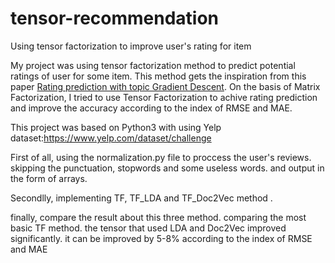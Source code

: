 # tensor-recommendation
Using tensor factorization to improve user's rating for item

My project was using tensor factorization method to predict potential ratings of user for some item. This method gets the inspiration from this paper [Rating prediction with topic Gradient Descent](https://github.com/sunyang1994702/tensor-recommendation/blob/master/Rating%20prediction%20with%20topic%20Gradient%20Descent.pdf). 
On the basis of Matrix Factorization, I tried to use Tensor Factorization to achive rating prediction and improve the accuracy according to the index of RMSE and MAE.

This project was based on Python3 with using Yelp dataset:https://www.yelp.com/dataset/challenge

First of all, 
  using the normalization.py file to proccess the user's reviews. skipping the punctuation, stopwords and some useless words. and output in the form of arrays.

Secondlly,
  implementing TF, TF_LDA and TF_Doc2Vec method .
  
finally, 
  compare the result about this three method. comparing the most basic TF method. the tensor that used LDA and Doc2Vec improved significantly. it can be improved by 5-8% according to the index of RMSE and MAE


